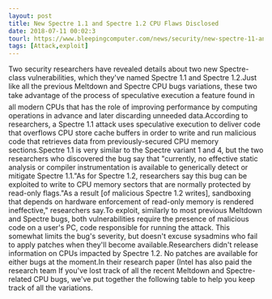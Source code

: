 ```yaml
---
layout: post
title: New Spectre 1.1 and Spectre 1.2 CPU Flaws Disclosed
date: 2018-07-11 00:02:3
tourl: https://www.bleepingcomputer.com/news/security/new-spectre-11-and-spectre-12-cpu-flaws-disclosed/
tags: [Attack,exploit]
---
```

Two security researchers have revealed details about two new Spectre-class vulnerabilities, which they've named Spectre 1.1 and Spectre 1.2.Just like all the previous Meltdown and Spectre CPU bugs variations, these two take advantage of the process of speculative execution a feature found in all modern CPUs that has the role of improving performance by computing operations in advance and later discarding unneeded data.According to researchers, a Spectre 1.1 attack uses speculative execution to deliver code that overflows CPU store cache buffers in order to write and run malicious code that retrieves data from previously-secured CPU memory sections.Spectre 1.1 is very similar to the Spectre variant 1 and 4, but the two researchers who discovered the bug say that "currently, no effective static analysis or compiler instrumentation is available to generically detect or mitigate Spectre 1.1."As for Spectre 1.2, researchers say this bug can be exploited to write to CPU memory sectors that are normally protected by read-only flags."As a result [of malicious Spectre 1.2 writes], sandboxing that depends on hardware enforcement of read-only memory is rendered ineffective," researchers say.To exploit, similarly to most previous Meltdown and Spectre bugs, both vulnerabilities require the presence of malicious code on a user's PC, code responsible for running the attack. This somewhat limits the bug's severity, but doesn't excuse sysadmins who fail to apply patches when they'll become available.Researchers didn't release information on CPUs impacted by Spectre 1.2. No patches are available for either bugs at the moment.In their research paper (Intel has also paid the research team If you've lost track of all the recent Meltdown and Spectre-related CPU bugs, we've put together the following table to help you keep track of all the variations.